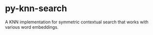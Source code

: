 # py-knn-search
A KNN implementation for symmetric contextual search that works with various word embeddings.
